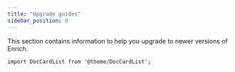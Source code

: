 ```yaml
---
title: "Upgrade guides"
sidebar_position: 0
---
```


This section contains information to help you upgrade to newer versions of Enrich.

```mdx-code-block
import DocCardList from '@theme/DocCardList';
```

<DocCardList/>
